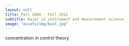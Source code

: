 ```yaml
---
layout: null
title: Fall 2008 - Fall 2012
subtitle: major in instrument and measurement science
image: "assets/img/kust.jpg"
---
```

concentration in control theory

